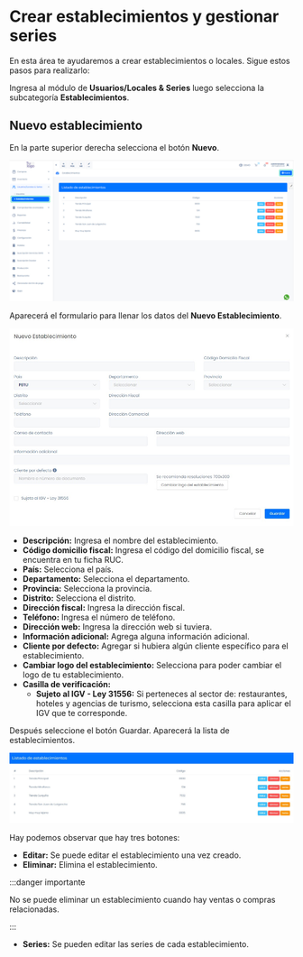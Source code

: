 # Crear establecimientos y gestionar series

En esta área te ayudaremos a crear establecimientos o locales. Sigue estos pasos para realizarlo:

Ingresa al módulo de **Usuarios/Locales & Series** luego selecciona la subcategoría **Establecimientos**.

## Nuevo establecimiento

En la parte superior derecha selecciona el botón **Nuevo**.

![alt text](img/establecimientos1.jpg)

Aparecerá el formulario para llenar los datos del **Nuevo Establecimiento**.

![alt text](img/establecimientos2.jpg)

* **Descripción:** Ingresa el nombre del establecimiento.
* **Código domicilio fiscal:** Ingresa el código del domicilio fiscal, se encuentra en tu ficha RUC.
* **País:** Selecciona el país.
* **Departamento:** Selecciona el departamento.
* **Provincia:** Selecciona la provincia.
* **Distrito:** Selecciona el distrito.
* **Dirección fiscal:** Ingresa la dirección fiscal.
* **Teléfono:** Ingresa el número de teléfono.
* **Dirección web:** Ingresa la dirección web si tuviera.
* **Información adicional:** Agrega alguna información adicional.
* **Cliente por defecto:** Agregar si hubiera algún cliente específico para el establecimiento. 
* **Cambiar logo del establecimiento:** Selecciona para poder cambiar el logo de tu establecimiento.
* **Casilla de verificación:**
    * **Sujeto al IGV - Ley 31556:** Si perteneces al sector de: restaurantes, hoteles y agencias de turismo, selecciona esta casilla para aplicar el IGV que te corresponde.

Después seleccione el botón Guardar. Aparecerá la lista de establecimientos.

![alt text](img/establecimientos3.jpg)

Hay podemos observar que hay tres botones:

* **Editar:** Se puede editar el establecimiento una vez creado.
* **Eliminar:** Elimina el establecimiento.

:::danger importante

No se puede eliminar un establecimiento cuando hay ventas o compras relacionadas.

:::

* **Series:** Se pueden editar las series de cada establecimiento.